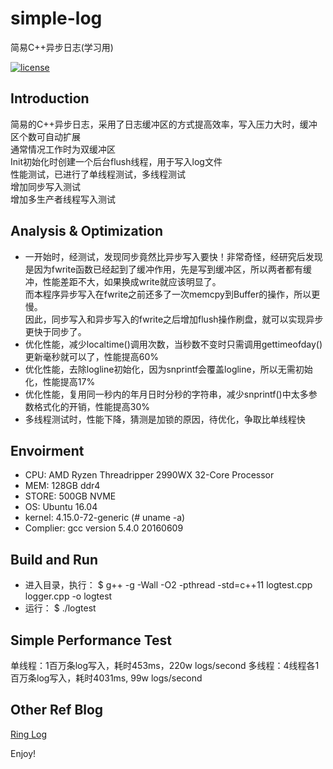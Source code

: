 # simple-log
简易C++异步日志(学习用)

[![license](https://img.shields.io/github/license/mashape/apistatus.svg)](https://opensource.org/licenses/MIT)

## Introduction 
简易的C++异步日志，采用了日志缓冲区的方式提高效率，写入压力大时，缓冲区个数可自动扩展  
通常情况工作时为双缓冲区  
Init初始化时创建一个后台flush线程，用于写入log文件  
性能测试，已进行了单线程测试，多线程测试  
增加同步写入测试  
增加多生产者线程写入测试  

## Analysis & Optimization
* 一开始时，经测试，发现同步竟然比异步写入要快！非常奇怪，经研究后发现是因为fwrite函数已经起到了缓冲作用，先是写到缓冲区，所以两者都有缓冲，性能差距不大，如果换成write就应该明显了。  
而本程序异步写入在fwrite之前还多了一次memcpy到Buffer的操作，所以更慢。  
因此，同步写入和异步写入的fwrite之后增加flush操作刷盘，就可以实现异步更快于同步了。  
* 优化性能，减少localtime()调用次数，当秒数不变时只需调用gettimeofday()更新毫秒就可以了，性能提高60%  
* 优化性能，去除logline初始化，因为snprintf会覆盖logline，所以无需初始化，性能提高17%  
* 优化性能，复用同一秒内的年月日时分秒的字符串，减少snprintf()中太多参数格式化的开销，性能提高30%  
* 多线程测试时，性能下降，猜测是加锁的原因，待优化，争取比单线程快  

## Envoirment  
* CPU: AMD Ryzen Threadripper 2990WX 32-Core Processor
* MEM: 128GB ddr4
* STORE: 500GB NVME
* OS: Ubuntu 16.04
* kernel: 4.15.0-72-generic (# uname -a)
* Complier: gcc version 5.4.0 20160609

## Build and Run
* 进入目录，执行：
  $ g++ -g -Wall -O2 -pthread -std=c++11 logtest.cpp logger.cpp  -o logtest
* 运行：
  $ ./logtest

## Simple Performance Test
单线程：1百万条log写入，耗时453ms，220w logs/second
多线程：4线程各1百万条log写入，耗时4031ms, 99w logs/second

## Other Ref Blog

[Ring Log](https://github.com/LeechanX/Ring-Log)  


Enjoy!